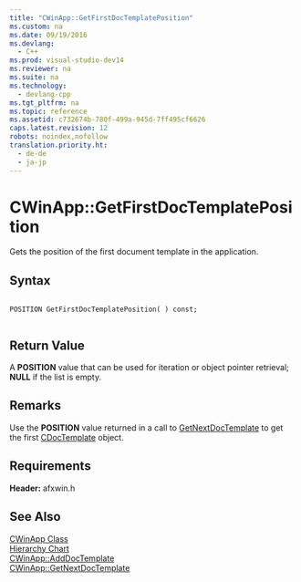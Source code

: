 ```yaml
---
title: "CWinApp::GetFirstDocTemplatePosition"
ms.custom: na
ms.date: 09/19/2016
ms.devlang: 
  - C++
ms.prod: visual-studio-dev14
ms.reviewer: na
ms.suite: na
ms.technology: 
  - devlang-cpp
ms.tgt_pltfrm: na
ms.topic: reference
ms.assetid: c732674b-780f-499a-945d-7ff495cf6626
caps.latest.revision: 12
robots: noindex,nofollow
translation.priority.ht: 
  - de-de
  - ja-jp
---
```

# CWinApp::GetFirstDocTemplatePosition
Gets the position of the first document template in the application.  
  
## Syntax  
  
```  
  
POSITION GetFirstDocTemplatePosition( ) const;  
  
```  
  
## Return Value  
 A **POSITION** value that can be used for iteration or object pointer retrieval; **NULL** if the list is empty.  
  
## Remarks  
 Use the **POSITION** value returned in a call to [GetNextDocTemplate](../vs140/CWinApp--GetNextDocTemplate.md) to get the first [CDocTemplate](../vs140/CDocTemplate-Class.md) object.  
  
## Requirements  
 **Header:** afxwin.h  
  
## See Also  
 [CWinApp Class](../vs140/CWinApp-Class.md)   
 [Hierarchy Chart](../vs140/Hierarchy-Chart.md)   
 [CWinApp::AddDocTemplate](../vs140/CWinApp--AddDocTemplate.md)   
 [CWinApp::GetNextDocTemplate](../vs140/CWinApp--GetNextDocTemplate.md)